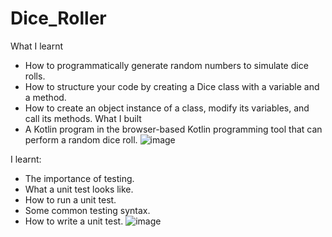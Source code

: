 # Dice_Roller
What I learnt
+ How to programmatically generate random numbers to simulate dice rolls.
+ How to structure your code by creating a Dice class with a variable and a method.
+ How to create an object instance of a class, modify its variables, and call its methods.
What I built
+ A Kotlin program in the browser-based Kotlin programming tool that can perform a random dice roll.
![image](https://user-images.githubusercontent.com/100104431/226510020-d5a2d70b-7bfd-453e-8319-57a71d6f7059.png)

I learnt:
+ The importance of testing.
+ What a unit test looks like.
+ How to run a unit test.
+ Some common testing syntax.
+ How to write a unit test.
![image](https://user-images.githubusercontent.com/100104431/227407787-b1d2859e-9d78-4a0a-923a-770748360f8e.png)
